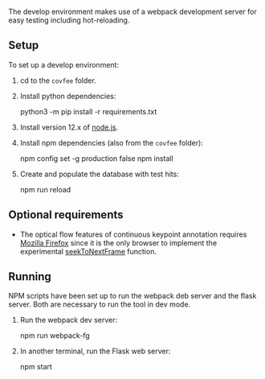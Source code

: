 The develop environment makes use of a webpack development server for easy testing including hot-reloading.

## Setup

To set up a develop environment:

1. cd to the `covfee` folder.

2. Install python dependencies:

    python3 -m pip install -r requirements.txt

3. Install version 12.x of [node.js](https://nodejs.org/en/download/).

4. Install npm dependencies (also from the `covfee` folder):

    npm config set -g production false
    npm install

5. Create and populate the database with test hits:

    npm run reload

## Optional requirements
- The optical flow features of continuous keypoint annotation requires [Mozilla Firefox](https://www.mozilla.org/firefox/new/) since it is the only browser to implement the experimental [seekToNextFrame](https://developer.mozilla.org/en-US/docs/Web/API/HTMLMediaElement/seekToNextFrame) function.

## Running

NPM scripts have been set up to run the webpack deb server and the flask server. Both are necessary to run the tool in dev mode.

1. Run the webpack dev server:

    npm run webpack-fg

2. In another terminal, run the Flask web server:

    npm start